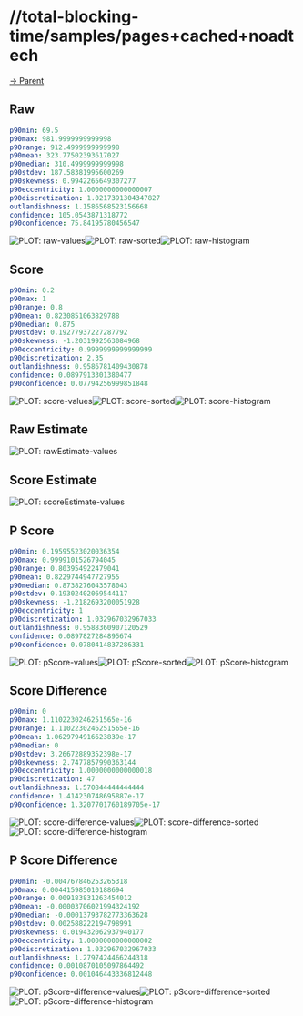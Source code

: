 
# //total-blocking-time/samples/pages+cached+noadtech

[→ Parent](../..)


## Raw


```yaml
p90min: 69.5
p90max: 981.9999999999998
p90range: 912.4999999999998
p90mean: 323.77502393617027
p90median: 310.4999999999998
p90stdev: 187.58381995600269
p90skewness: 0.9942265649307277
p90eccentricity: 1.0000000000000007
p90discretization: 1.0217391304347827
outlandishness: 1.1586568523156668
confidence: 105.0543871318772
p90confidence: 75.84195780456547

```

![PLOT: raw-values](./raw/values.svg)![PLOT: raw-sorted](./raw/sorted.svg)![PLOT: raw-histogram](./raw/histogram.svg)
## Score


```yaml
p90min: 0.2
p90max: 1
p90range: 0.8
p90mean: 0.8230851063829788
p90median: 0.875
p90stdev: 0.19277937227287792
p90skewness: -1.2031992563084968
p90eccentricity: 0.9999999999999999
p90discretization: 2.35
outlandishness: 0.9586781409430878
confidence: 0.0897913301380477
p90confidence: 0.07794256999851848

```

![PLOT: score-values](./score/values.svg)![PLOT: score-sorted](./score/sorted.svg)![PLOT: score-histogram](./score/histogram.svg)
## Raw Estimate

![PLOT: rawEstimate-values](./rawEstimate/values.svg)
## Score Estimate

![PLOT: scoreEstimate-values](./scoreEstimate/values.svg)
## P Score


```yaml
p90min: 0.19595523020036354
p90max: 0.9999101526794045
p90range: 0.803954922479041
p90mean: 0.8229744947727955
p90median: 0.8738276043578043
p90stdev: 0.19302402069544117
p90skewness: -1.2182693200051928
p90eccentricity: 1
p90discretization: 1.032967032967033
outlandishness: 0.9588360907120529
confidence: 0.0897827284895674
p90confidence: 0.0780414837286331

```

![PLOT: pScore-values](./pScore/values.svg)![PLOT: pScore-sorted](./pScore/sorted.svg)![PLOT: pScore-histogram](./pScore/histogram.svg)
## Score Difference


```yaml
p90min: 0
p90max: 1.1102230246251565e-16
p90range: 1.1102230246251565e-16
p90mean: 1.0629794916623839e-17
p90median: 0
p90stdev: 3.26672889352398e-17
p90skewness: 2.7477857990363144
p90eccentricity: 1.0000000000000018
p90discretization: 47
outlandishness: 1.570844444444444
confidence: 1.414230748695887e-17
p90confidence: 1.3207701760189705e-17

```

![PLOT: score-difference-values](./score-difference/values.svg)![PLOT: score-difference-sorted](./score-difference/sorted.svg)![PLOT: score-difference-histogram](./score-difference/histogram.svg)
## P Score Difference


```yaml
p90min: -0.004767846253265318
p90max: 0.004415985010188694
p90range: 0.009183831263454012
p90mean: -0.00003706021994324192
p90median: -0.00013793782773363628
p90stdev: 0.002588222194798991
p90skewness: 0.019432062937940177
p90eccentricity: 1.0000000000000002
p90discretization: 1.032967032967033
outlandishness: 1.2797424466244318
confidence: 0.0010870105097864492
p90confidence: 0.001046443336812448

```

![PLOT: pScore-difference-values](./pScore-difference/values.svg)![PLOT: pScore-difference-sorted](./pScore-difference/sorted.svg)![PLOT: pScore-difference-histogram](./pScore-difference/histogram.svg)